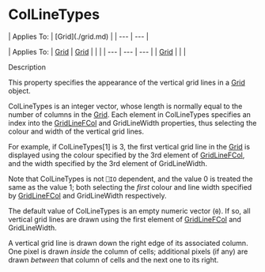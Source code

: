




<h1 class="heading"><span class="name">ColLineTypes</span></h1>
| Applies To: | [Grid](./grid.md) |
| --- | ---  |

| Applies To: | [Grid](./grid.md) | [Grid](./grid.md) |  |  |
| --- | --- | ---  |
| [Grid](./grid.md) |  |  |


Description


This property specifies the appearance of the vertical grid lines in a [Grid](./grid.md) object.



ColLineTypes is an integer vector, whose length is normally equal to the number of columns in the [Grid](./grid.md). Each element in ColLineTypes specifies an index into the [GridLineFCol](gridlinefcol.md) and GridLineWidth properties, thus selecting the colour and width of the vertical grid lines.


For example, if ColLineTypes[1] is 3, the first vertical grid line in the [Grid](./grid.md) is displayed using the colour specified by the 3rd element of [GridLineFCol](gridlinefcol.md), and the width specified by the 3rd element of GridLineWidth.


Note that ColLineTypes is not `⎕IO` dependent, and the value 0 is treated the same as the value 1; both selecting the *first* colour and line width specified by [GridLineFCol](gridlinefcol.md) and GridLineWidth respectively.


The default value of ColLineTypes is an empty numeric vector (`⍬`). If so, all vertical grid lines are drawn using the first element of [GridLineFCol](gridlinefcol.md) and GridLineWidth.


A vertical grid line is drawn down the right edge of its associated column. One pixel is drawn *inside* the column of cells; additional pixels (if any) are drawn *between* that column of cells and the next one to its right.


